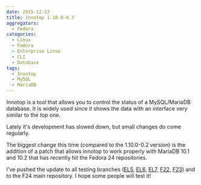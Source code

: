 ```yaml
---
date: 2015-12-22
title: Innotop 1.10.0-0.3
aggregators:
  - Fedora
categories:
  - Linux
  - Fedora
  - Enterprise Linux
  - CLI
  - Database
tags:
  - Innotop
  - MySQL
  - MariaDB
---
```

Innotop is a tool that allows you to control the status of a MySQL/MariaDB database.
It is widely used since it shows the data with an interface very similar to the *top* one.

Lately it's development has slowed down, but small changes do come regularly.

The biggest change this time (compared to the 1.10.0-0.2 version) is the addition of a patch that allows innotop to work properly with MariaDB 10.1 and 10.2 that has recently hit the Fedora 24 repositories.

I've pushed the update to all testing branches ([EL5](https://bodhi.fedoraproject.org/updates/FEDORA-EPEL-2015-e996f86bc2), [EL6](https://bodhi.fedoraproject.org/updates/FEDORA-EPEL-2015-154331c792), [EL7](https://bodhi.fedoraproject.org/updates/FEDORA-EPEL-2015-c23f5a2e04), [F22](https://bodhi.fedoraproject.org/updates/FEDORA-2015-b0a57c6496), [F23](https://bodhi.fedoraproject.org/updates/FEDORA-2015-e888c70b6b)) and to the F24 main repository. I hope some people will test it!
